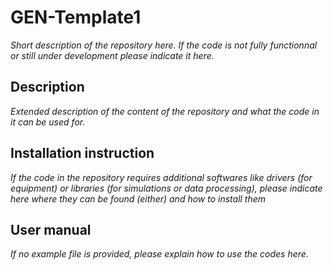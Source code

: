 # GEN-Template1
 *Short description of the repository here. If the code is not fully functionnal or still under development please indicate it here.*
 
 ## Description
 *Extended description of the content of the repository and what the code in it can be used for.* 
 
 ## Installation instruction
 *If the code in the repository requires additional softwares like drivers (for equipment) or libraries (for simulations or data processing), please indicate here where they can be found (either) and how to install them*
 
 ## User manual
 *If no example file is provided, please explain how to use the codes here.*
